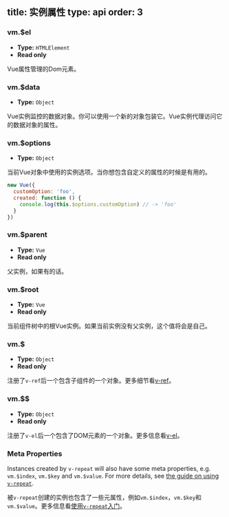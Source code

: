 title: 实例属性
type: api
order: 3
---

### vm.$el

- **Type:** `HTMLElement`
- **Read only**

Vue属性管理的Dom元素。

### vm.$data

- **Type:** `Object`

Vue实例监控的数据对象。你可以使用一个新的对象包装它。Vue实例代理访问它的数据对象的属性。

### vm.$options

- **Type:** `Object`

当前Vue对象中使用的实例选项。当你想包含自定义的属性的时候是有用的。

``` js
new Vue({
  customOption: 'foo',
  created: function () {
    console.log(this.$options.customOption) // -> 'foo'
  }
})
```

### vm.$parent

- **Type:** `Vue`
- **Read only**

父实例，如果有的话。
### vm.$root

- **Type:** `Vue`
- **Read only**

当前组件树中的根Vue实例。如果当前实例没有父实例，这个值将会是自己。

### vm.$

- **Type:** `Object`
- **Read only**

注册了`v-ref`后一个包含子组件的一个对象。更多细节看[v-ref](/api/directives.html#v-ref)。

### vm.$$

- **Type:** `Object`
- **Read only**

注册了`v-el`后一个包含了DOM元素的一个对象。更多信息看[v-el](/api/directives.html#v-el)。

### Meta Properties

Instances created by `v-repeat` will also have some meta properties, e.g. `vm.$index`, `vm.$key` and `vm.$value`. For more details, see [the guide on using `v-repeat`](/guide/list.html).

被`v-repeat`创建的实例也包含了一些元属性，例如`vm.$index`，`vm.$key`和`vm.$value`。更多信息看[使用`v-repeat`入门](/guide/list.html)。